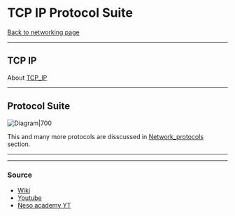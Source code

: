 # TCP IP Protocol Suite
[Back to networking page](index.md)
- --
## TCP IP
About [TCP_IP](TCP_IP.md)
- --
## Protocol Suite
![Diagram|700](https://www.distributednetworks.com/dhcp-tcp-ip/module3/images/protocol_main.gif)

This and many more protocols are disscussed in [Network_protocols](Network_protocols.md) section.

- --

- --
### Source
- [Wiki](https://en.wikipedia.org/wiki/Internet_protocol_suite)
- [Youtube](https://youtu.be/elp3fFHahi8)
- [Neso academy YT](https://youtu.be/wvPe4Zb0tUA)